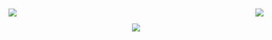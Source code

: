 ### 
![](https://img.shields.io/badge/github-y3ff18-lightgrey)
<img align="right" src="https://github-readme-streak-stats.herokuapp.com?user=y3ff18&theme=gruvbox_duo&hide_border=%E7%9C%9F%E7%9A%84&date_format=M%20j%5B%2C%20Y%5D" />  

<!--
**y3ff18/y3ff18** is a ✨ _special_ ✨ repository because its `README.md` (this file) appears on your GitHub profile.

Here are some ideas to get you started:

- 🔭 I’m currently working on ...
- 🌱 I’m currently learning ...
- 👯 I’m looking to collaborate on ...
- 🤔 I’m looking for help with ...
- 💬 Ask me about ...
- 📫 How to reach me: ...
- 😄 Pronouns: ...
- ⚡ Fun fact: ...
-->
  
    
      
      




<div align="center">
    <img src="https://activity-graph.herokuapp.com/graph?username=Achuan-2&theme=minimal" />
</div>
